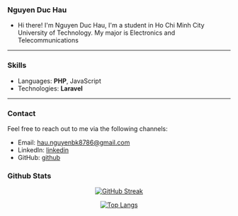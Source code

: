 ### Nguyen Duc Hau
- Hi there! I'm Nguyen Duc Hau, I'm a student in Ho Chi Minh City University of Technology. My major is Electronics and Telecommunications
***
### Skills

- Languages: **PHP**, JavaScript
- Technologies: **Laravel**
***

### Contact

Feel free to reach out to me via the following channels:

- Email: hau.nguyenbk8786@gmail.com
- LinkedIn: [linkedin](https://www.linkedin.com/in/gunkk251001/)
- GitHub: [github](https://github.com/GunKK)

### Github Stats
<div id="stats" align="center">

  [![GitHub Streak](https://github-readme-streak-stats.herokuapp.com?user=GunKK&theme=ayu-light)](https://git.io/streak-stats)
  
  [![Top Langs](https://github-readme-stats.vercel.app/api/top-langs/?username=GunKK&layout=compact&theme=vision-friendly)](https://github.com/anuraghazra/github-readme-stats)
</div>


